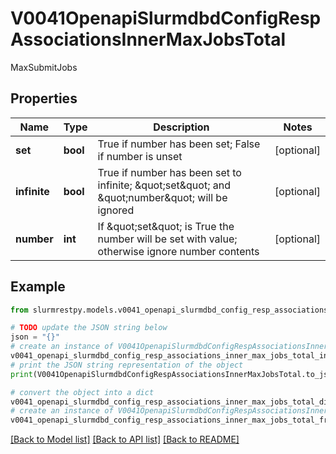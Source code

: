 # V0041OpenapiSlurmdbdConfigRespAssociationsInnerMaxJobsTotal

MaxSubmitJobs

## Properties

Name | Type | Description | Notes
------------ | ------------- | ------------- | -------------
**set** | **bool** | True if number has been set; False if number is unset | [optional]
**infinite** | **bool** | True if number has been set to infinite; \&quot;set\&quot; and \&quot;number\&quot; will be ignored | [optional]
**number** | **int** | If \&quot;set\&quot; is True the number will be set with value; otherwise ignore number contents | [optional]

## Example

```python
from slurmrestpy.models.v0041_openapi_slurmdbd_config_resp_associations_inner_max_jobs_total import V0041OpenapiSlurmdbdConfigRespAssociationsInnerMaxJobsTotal

# TODO update the JSON string below
json = "{}"
# create an instance of V0041OpenapiSlurmdbdConfigRespAssociationsInnerMaxJobsTotal from a JSON string
v0041_openapi_slurmdbd_config_resp_associations_inner_max_jobs_total_instance = V0041OpenapiSlurmdbdConfigRespAssociationsInnerMaxJobsTotal.from_json(json)
# print the JSON string representation of the object
print(V0041OpenapiSlurmdbdConfigRespAssociationsInnerMaxJobsTotal.to_json())

# convert the object into a dict
v0041_openapi_slurmdbd_config_resp_associations_inner_max_jobs_total_dict = v0041_openapi_slurmdbd_config_resp_associations_inner_max_jobs_total_instance.to_dict()
# create an instance of V0041OpenapiSlurmdbdConfigRespAssociationsInnerMaxJobsTotal from a dict
v0041_openapi_slurmdbd_config_resp_associations_inner_max_jobs_total_from_dict = V0041OpenapiSlurmdbdConfigRespAssociationsInnerMaxJobsTotal.from_dict(v0041_openapi_slurmdbd_config_resp_associations_inner_max_jobs_total_dict)
```
[[Back to Model list]](../README.md#documentation-for-models) [[Back to API list]](../README.md#documentation-for-api-endpoints) [[Back to README]](../README.md)


